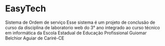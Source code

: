# EasyTech
Sistema de Ordem de serviço 
Esse sistema é um projeto de conclusão de curso da disciplina de laboratorio web do 3° ano integrado ao curso técnico em informática da Escola Estadual de Educação Profissional Guiomar Belchior Aguiar de Cariré-CE 
